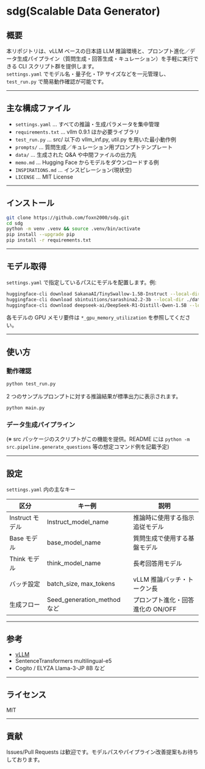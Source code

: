 # sdg(Scalable Data Generator)

## 概要

本リポジトリは、vLLM ベースの日本語 LLM 推論環境と、プロンプト進化／データ生成パイプライン（質問生成・回答生成・キュレーション）を手軽に実行できる CLI スクリプト群を提供します。  
`settings.yaml` でモデル名・量子化・TP サイズなどを一元管理し、`test_run.py` で簡易動作確認が可能です。

---

## 主な構成ファイル

- `settings.yaml` … すべての推論・生成パラメータを集中管理
- `requirements.txt` … vllm 0.9.1 ほか必要ライブラリ
- `test_run.py` … src/ 以下の vllm_inf.py, util.py を用いた最小動作例
- `prompts/` … 質問生成／キュレーション用プロンプトテンプレート
- `data/` … 生成された Q&A や中間ファイルの出力先
- `memo.md` … Hugging Face からモデルをダウンロードする例
- `INSPIRATIONS.md` … インスピレーション(現状空)
- `LICENSE` … MIT License

---

## インストール

```bash
git clone https://github.com/foxn2000/sdg.git
cd sdg
python -m venv .venv && source .venv/bin/activate
pip install --upgrade pip
pip install -r requirements.txt
```

---

## モデル取得

`settings.yaml` で指定しているパスにモデルを配置します。例:

```bash
huggingface-cli download SakanaAI/TinySwallow-1.5B-Instruct --local-dir ./data/model/TinySwallow-1.5B-Instruct
huggingface-cli download sbintuitions/sarashina2.2-3b --local-dir ./data/model/sarashina2.2-3b
huggingface-cli download deepseek-ai/DeepSeek-R1-Distill-Qwen-1.5B --local-dir ./data/model/DeepSeek-R1-Distill-Qwen-1.5B
```

各モデルの GPU メモリ要件は `*_gpu_memory_utilization` を参照してください。

---

## 使い方

### 動作確認

```bash
python test_run.py
```

2 つのサンプルプロンプトに対する推論結果が標準出力に表示されます。

```bash
python main.py
```

### データ生成パイプライン

(※ src パッケージのスクリプトがこの機能を提供。README には
`python -m src.pipeline.generate_questions` 等の想定コマンド例を記載予定)

---

## 設定

`settings.yaml` 内の主なキー

| 区分             | キー例                       | 説明                                 |
|------------------|-----------------------------|--------------------------------------|
| Instruct モデル  | Instruct_model_name          | 推論時に使用する指示追従モデル       |
| Base モデル      | base_model_name              | 質問生成で使用する基盤モデル         |
| Think モデル     | think_model_name             | 長考回答用モデル                     |
| バッチ設定       | batch_size, max_tokens       | vLLM 推論バッチ・トークン長          |
| 生成フロー       | Seed_generation_method など  | プロンプト進化・回答進化の ON/OFF    |

---

## 参考

- [vLLM](https://github.com/vllm-project/vllm)
- SentenceTransformers multilingual-e5
- Cogito / ELYZA Llama-3-JP 8B など

---

## ライセンス

MIT

---

## 貢献

Issues/Pull Requests は歓迎です。モデルパスやパイプライン改善提案もお待ちしております。
